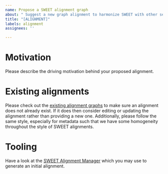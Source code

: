 ```yaml
---
name: Propose a SWEET alignment graph
about: " Suggest a new graph alignment to harmonize SWEET with other semantic resources "
title: "[ALIGNMENT]"
labels: alignment
assignees: ''

---
```


# Motivation
Please describe the driving motivation behind your proposed alignment.

# Existing alignments
Please check out the [existing alignment graphs](https://github.com/ESIPFed/sweet/tree/master/alignments) to make sure an alignment does not  already exist. If it does then consider editing or updating the alignment rather than providing a new one.
Additionally, please follow the same style, especially for metadata such that we have some homogeneity throughout the style of SWEET alignments. 

# Tooling
Have a look at the [SWEET Alignment Manager](https://github.com/ESIPFed/sweet-tools/tree/master/sweet-alignment-manager) which you may use to generate an initial alignment.
